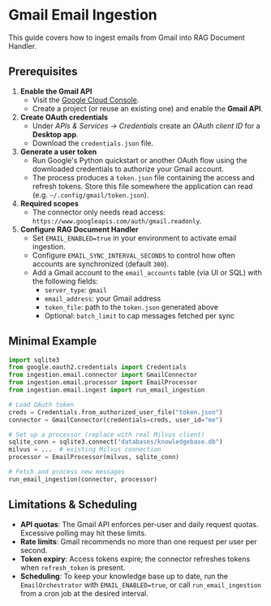 # Gmail Email Ingestion

This guide covers how to ingest emails from Gmail into RAG Document Handler.

## Prerequisites

1. **Enable the Gmail API**
   - Visit the [Google Cloud Console](https://console.cloud.google.com/).
   - Create a project (or reuse an existing one) and enable the **Gmail API**.
2. **Create OAuth credentials**
   - Under *APIs & Services → Credentials* create an *OAuth client ID* for a **Desktop app**.
   - Download the `credentials.json` file.
3. **Generate a user token**
   - Run Google's Python quickstart or another OAuth flow using the downloaded credentials to authorize your Gmail account.
   - The process produces a `token.json` file containing the access and refresh tokens. Store this file somewhere the application can read (e.g. `~/.config/gmail/token.json`).
4. **Required scopes**
   - The connector only needs read access: `https://www.googleapis.com/auth/gmail.readonly`.
5. **Configure RAG Document Handler**
   - Set `EMAIL_ENABLED=true` in your environment to activate email ingestion.
   - Configure `EMAIL_SYNC_INTERVAL_SECONDS` to control how often accounts are synchronized (default `300`).
   - Add a Gmail account to the `email_accounts` table (via UI or SQL) with the following fields:
     - `server_type`: `gmail`
     - `email_address`: your Gmail address
     - `token_file`: path to the `token.json` generated above
     - Optional: `batch_limit` to cap messages fetched per sync

## Minimal Example

```python
import sqlite3
from google.oauth2.credentials import Credentials
from ingestion.email.connector import GmailConnector
from ingestion.email.processor import EmailProcessor
from ingestion.email.ingest import run_email_ingestion

# Load OAuth token
creds = Credentials.from_authorized_user_file("token.json")
connector = GmailConnector(credentials=creds, user_id="me")

# Set up a processor (replace with real Milvus client)
sqlite_conn = sqlite3.connect("databases/knowledgebase.db")
milvus = ...  # existing Milvus connection
processor = EmailProcessor(milvus, sqlite_conn)

# Fetch and process new messages
run_email_ingestion(connector, processor)
```

## Limitations & Scheduling

- **API quotas**: The Gmail API enforces per-user and daily request quotas. Excessive polling may hit these limits.
- **Rate limits**: Gmail recommends no more than one request per user per second.
- **Token expiry**: Access tokens expire; the connector refreshes tokens when `refresh_token` is present.
- **Scheduling**: To keep your knowledge base up to date, run the `EmailOrchestrator` with `EMAIL_ENABLED=true`, or call `run_email_ingestion` from a cron job at the desired interval.
